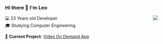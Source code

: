 ### Hi there 👋 I'm Leo

<img align="right" src="https://github-readme-stats.vercel.app/api?username=pongsakorn-maker&hide_border=true&hide_rank=true&show_icons=true&title_color=606060&text_color=606060&bg_color=00000000">

💻 23 Years old Developer  
🎓 Studying Computer Engineering

🚧 **Current Project:** [Video On Demand App](https://github.com/pongsakorn-maker/video-on-demand-lite)  



